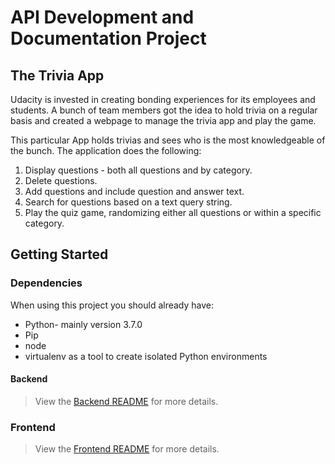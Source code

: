 # API Development and Documentation Project

## The Trivia App

Udacity is invested in creating bonding experiences for its employees and students. A bunch of team members got the idea to hold trivia on a regular basis and created a webpage to manage the trivia app and play the game.

This particular App holds trivias and sees who is the most knowledgeable of the bunch. The application does the following:

1. Display questions - both all questions and by category. 
2. Delete questions.
3. Add questions and include question and answer text.
4. Search for questions based on a text query string.
5. Play the quiz game, randomizing either all questions or within a specific category.

## Getting Started

### Dependencies
When using this project you should already have:

- Python- mainly version 3.7.0
- Pip
- node
- virtualenv as a tool to create isolated Python environments

#### Backend
> View the [Backend README](./backend/README.md) for more details.

### Frontend

> View the [Frontend README](./frontend/README.md) for more details.

